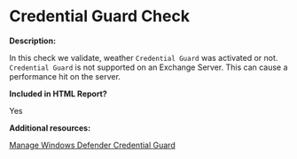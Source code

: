 # Credential Guard Check

**Description:**

In this check we validate, weather `Credential Guard` was activated or not. `Credential Guard` is not supported on an Exchange Server. This can cause a performance hit on the server.

**Included in HTML Report?**

Yes

**Additional resources:**

[Manage Windows Defender Credential Guard](https://docs.microsoft.com/windows/security/identity-protection/credential-guard/credential-guard-manage)